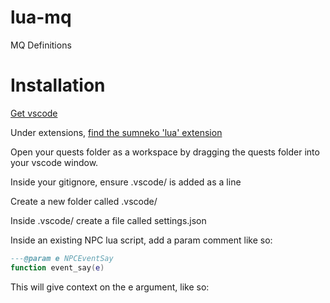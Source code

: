 # lua-mq
MQ Definitions

# Installation

[Get vscode](https://code.visualstudio.com/download)

Under extensions, [find the sumneko 'lua' extension](https://marketplace.visualstudio.com/items?itemName=sumneko.lua)

Open your quests folder as a workspace by dragging the quests folder into your vscode window.

Inside your gitignore, ensure .vscode/ is added as a line

Create a new folder called .vscode/

Inside .vscode/ create a file called settings.json

Inside an existing NPC lua script, add a param comment like so:
```lua
---@param e NPCEventSay
function event_say(e)
```

This will give context on the e argument, like so:




